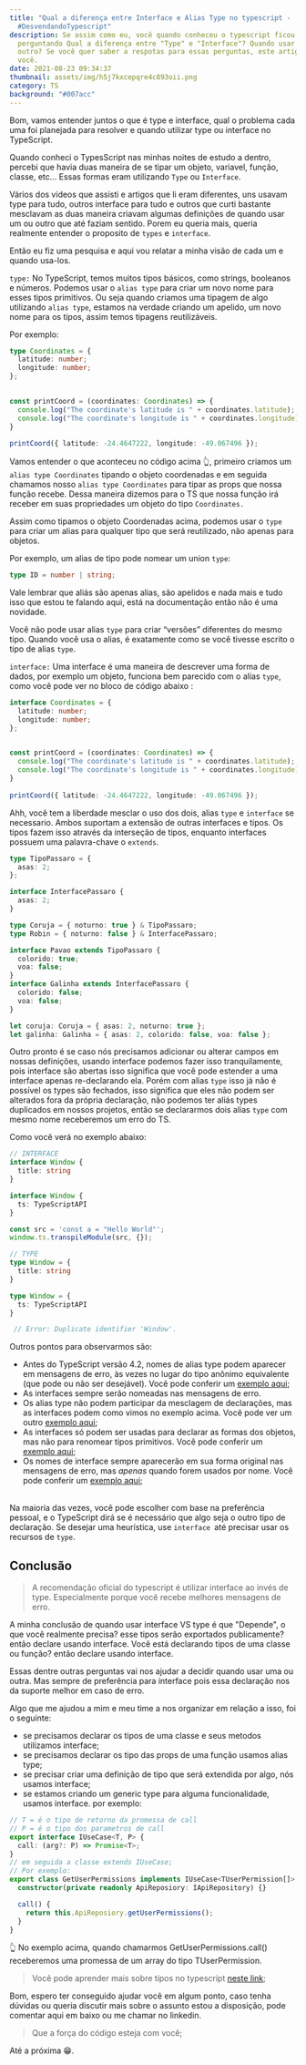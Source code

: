 ```yaml
---
title: "Qual a diferença entre Interface e Alias Type no typescript -
  #DesvendandoTypescript"
description: Se assim como eu, você quando conheceu o typescript ficou se
  perguntando Qual a diferença entre "Type" e "Interface"? Quando usar um ou
  outro? Se você quer saber a respotas para essas perguntas, este artigo é para
  você.
date: 2021-08-23 09:34:37
thumbnail: assets/img/h5j7kxcepqre4c893oii.png
category: TS
background: "#007acc"
---
```

Bom, vamos entender juntos o que é type e interface, qual o problema cada uma foi planejada para resolver e quando utilizar type ou interface no TypeScript.

Quando conheci o TypesScript nas minhas noites de estudo a dentro, percebi que havia duas maneira de se tipar um objeto, variavel, função, classe, etc... Essas formas eram utilizando `Type` ou `Interface`.

Vários dos videos que assisti e artigos que li eram diferentes, uns usavam type para tudo, outros interface para tudo e outros que curti bastante mesclavam as duas maneira criavam algumas definições de quando usar um ou outro que até faziam sentido. Porem eu queria mais, queria realmente entender o proposito de `types` e `interface`. 

Então eu fiz uma pesquisa e aqui vou relatar a minha visão de cada um e quando usa-los.

`type:` No TypeScript, temos muitos tipos básicos, como strings, booleanos e números. Podemos usar o `alias type` para criar um novo nome para esses tipos primitivos. Ou seja quando criamos uma tipagem de algo utilizando `alias type`, estamos na verdade criando um apelido, um novo nome para os tipos, assim temos tipagens reutilizáveis.

Por exemplo:

```typescript
type Coordinates = {
  latitude: number;
  longitude: number;
};
 

const printCoord = (coordinates: Coordinates) => {
  console.log("The coordinate's latitude is " + coordinates.latitude);
  console.log("The coordinate's longitude is " + coordinates.longitude);
}
 
printCoord({ latitude: -24.4647222, longitude: -49.067496 });
```

Vamos entender o que aconteceu no código acima 👆, primeiro criamos um `alias type Coordinates` tipando o objeto coordenadas e em seguida chamamos nosso `alias type Coordinates`  para tipar as props que nossa função recebe. Dessa maneira dizemos para o TS que nossa função irá receber em suas propriedades um objeto do tipo `Coordinates.`

Assim como tipamos o objeto Coordenadas acima, podemos usar o `type` para criar um alias para qualquer tipo que será reutilizado, não apenas para objetos.

Por exemplo, um alias de tipo pode nomear um union `type`:

```typescript
type ID = number | string;
```

Vale lembrar que aliás são apenas alias, são apelidos e nada mais e tudo isso que estou te falando aqui, está na documentação então não é uma novidade.

Você não pode usar alias `type` para criar “versões” diferentes do mesmo tipo. Quando você usa o alias, é exatamente como se você tivesse escrito o tipo de alias `type`. 

`interface:` Uma interface é uma maneira de descrever uma forma de dados, por exemplo um objeto, funciona bem parecido com o alias `type`, como você pode ver no bloco de código abaixo :

```typescript
interface Coordinates = {
  latitude: number;
  longitude: number;
};
 

const printCoord = (coordinates: Coordinates) => {
  console.log("The coordinate's latitude is " + coordinates.latitude);
  console.log("The coordinate's longitude is " + coordinates.longitude);
}
 
printCoord({ latitude: -24.4647222, longitude: -49.067496 });
```

Ahh, você tem a liberdade mesclar o uso dos dois, alias `type` e `interface` se necessario. Ambos suportam a extensão de outras interfaces e tipos. Os tipos fazem isso através da interseção de tipos, enquanto interfaces possuem uma palavra-chave o `extends`.

```typescript
type TipoPassaro = {
  asas: 2;
};

interface InterfacePassaro {
  asas: 2;
}

type Coruja = { noturno: true } & TipoPassaro;
type Robin = { noturno: false } & InterfacePassaro;

interface Pavao extends TipoPassaro {
  colorido: true;
  voa: false;
}
interface Galinha extends InterfacePassaro {
  colorido: false;
  voa: false;
}

let coruja: Coruja = { asas: 2, noturno: true };
let galinha: Galinha = { asas: 2, colorido: false, voa: false };
```

Outro pronto é se caso nós precisamos adicionar ou alterar campos em nossas definições, usando interface podemos fazer isso tranquilamente, pois interface são abertas isso significa que você pode estender a uma interface apenas re-declarando ela. Porém com alias `type` isso já não é possível os types são fechados, isso significa que eles não podem ser alterados fora da própria declaração, não podemos ter aliás types duplicados em nossos projetos, então se declararmos dois alias `type` com mesmo nome receberemos um erro do TS.

Como você verá no exemplo abaixo:

```typescript
// INTERFACE
interface Window {
  title: string
}

interface Window {
  ts: TypeScriptAPI
}

const src = 'const a = "Hello World"';
window.ts.transpileModule(src, {});

// TYPE
type Window = {
  title: string
}

type Window = {
  ts: TypeScriptAPI
}

 // Error: Duplicate identifier 'Window'.

```

Outros pontos para observarmos são:

* Antes do TypeScript versão 4.2, nomes de alias type podem aparecer em mensagens de erro, às vezes no lugar do tipo anônimo equivalente (que pode ou não ser desejável). Você pode conferir um [exemplo aqui](https://www.typescriptlang.org/play?#code/PTAEGEHsFsAcEsA2BTATqNrLusgzngIYDm+oA7koqIYuYQJ56gCueyoAUCKAC4AWHAHaFcoSADMaQ0PCG80EwgGNkALk6c5C1EtWgAsqOi1QAb06groEbjWg8vVHOKcAvpokshy3vEgyyMr8kEbQJogAFND2YREAlOaW1soBeJAoAHSIkMTRmbbI8e6aPMiZxJmgACqCGKhY6ABGyDnkFFQ0dIzMbBwCwqIccabcYLyQoKjIEmh8kwN8DLAc5PzwwbLMyAAeK77IACYaQSEjUWZWhfYAjABMAMwALA+gbsVjoADqgjKESytQPxCHghAByXigYgBfr8LAsYj8aQMUASbDQcRSExCeCwFiIQh+AKfAYyBiQFgOPyIaikSGLQo0Zj-aazaY+dSaXjLDgAGXgAC9CKhDqAALxJaw2Ib2RzOISuDycLw+ImBYKQflCkWRRD2LXCw6JCxS1JCdJZHJ5RAFIbFJU8ADKC3WzEcnVZaGYE1ABpFnFOmsFhsil2uoHuzwArO9SmAAEIsSFrZB-GgAjjA5gtVN8VCEc1o1C4Q4AGlR2AwO1EsBQoAAbvB-gJ4HhPgB5aDwem-Ph1TCV3AEEirTp4ELtRbTPD4vwKjOfAuioSQHuDXBcnmgACC+eCONFEs73YAPGGZVT5cRyyhiHh7AAON7lsG3vBggB8XGV3l8-nVISOgghxoLq9i7io-AHsayRWGaFrlFauq2rg9qaIGQHwCBqChtKdgRo8TxRjeyB3o+7xAA);  
* As interfaces sempre serão nomeadas nas mensagens de erro.
* Os alias type não podem participar da mesclagem de declarações, mas as interfaces podem como vimos no exemplo acima. Você pode ver um outro [exemplo aqui](https://www.typescriptlang.org/play?#code/PTAEEEDtQS0gXApgJwGYEMDGjSfdAIx2UQFoB7AB0UkQBMAoEUfO0Wgd1ADd0AbAK6IAzizp16ALgYM4SNFhwBZdAFtV-UAG8GoPaADmNAcMmhh8ZHAMMAvjLkoM2UCvWad+0ARL0A-GYWVpA29gyY5JAWLJAwGnxmbvGgALzauvpGkCZmAEQAjABMAMwALLkANBl6zABi6DB8okR4Jjg+iPSgABboovDk3jjo5pbW1d6+dGb5djLwAJ7UoABKiJTwjThpnpnGpqPBoTLMAJrkArj4kOTwYmycPOhW6AR8IrDQ8N04wmo4HHQCwYi2Waw2W1S6S8HX8gTGITsQA);
* As interfaces só podem ser usadas para declarar as formas dos objetos, mas não para renomear tipos primitivos. Você pode conferir um [exemplo aqui](https://www.typescriptlang.org/play?#code/PTAEAkFMCdIcgM6gC4HcD2pIA8CGBbABwBtIl0AzUAKBFAFcEBLAOwHMUBPQs0XFgCahWyGBVwBjMrTDJMAshOhMARpD4tQ6FQCtIE5DWoixk9QEEWAeV37kARlABvaqDegAbrmL1IALlAEZGV2agBfampkbgtrWwMAJlAAXmdXdy8ff0Dg1jZwyLoAVWZ2Lh5QVHUJflAlSFxROsY5fFAWAmk6CnRoLGwmILzQQmV8JmQmDzI-SOiKgGV+CaYAL0gBBdyy1KCQ-Pn1AFFplgA5enw1PtSWS+vCsAAVAAtB4QQWOEMKBuYVUiVCYvYQsUTQcRSBDGMGmKSgAAa-VEgiQe2GLgKQA);  
* Os nomes de interface sempre aparecerão em sua forma original nas mensagens de erro, mas *apenas* quando forem usados ​​por nome. Você pode conferir um [exemplo aqui](https://www.typescriptlang.org/pt/play?#code/PTAEGEHsFsAcEsA2BTATqNrLusgzngIYDm+oA7koqIYuYQJ56gCueyoAUCKAC4AWHAHaFcoSADMaQ0PCG80EwgGNkALk6c5C1EtWgAsqOi1QAb06groEbjWg8vVHOKcAvpokshy3vEgyyMr8kEbQJogAFND2YREAlOaW1soBeJAoAHSIkMTRmbbI8e6aPMiZxJmgACqCGKhY6ABGyDnkFFQ0dIzMbBwCwqIccabcYLyQoKjIEmh8kwN8DLAc5PzwwbLMyAAeK77IACYaQSEjUWY2Q-YAjABMAMwALA+gbsVjNXW8yxySoAADaAA0CCaZbPh1XYqXgOIY0ZgmcK0AA0nyaLFhhGY8F4AHJmEJILCWsgZId4NNfIgGFdcIcUTVfgBlZTOWC8T7kAJ42G4eT+GS42QyRaYbCgXAEEguTzeXyCjDBSAAQSE8Ai0Xsl0K9kcziExDeiQs1lAqSE6SyOTy0AKQ2KHk4p1V6s1OuuoHuzwArMagA);  

\
Na maioria das vezes, você pode escolher com base na preferência pessoal, e o TypeScript dirá se é necessário que algo seja o outro tipo de declaração. Se desejar uma heurística, use `interface `até precisar usar os recursos de `type`.

## Conclusão

> A recomendação oficial do typescript é utilizar interface ao invés de type. Especialmente porque você recebe melhores mensagens de erro. 

A minha conclusão de quando usar interface VS type é que "Depende", o que você realmente precisa? esse tipos serão exportados publicamente? então declare usando interface. Você está declarando tipos de uma classe ou função? então declare usando interface. 

Essas dentre outras perguntas vai nos ajudar a decidir quando usar uma ou outra. Mas sempre de preferência para interface pois essa declaração nos da suporte melhor em caso de erro.

Algo que me ajudou a mim e meu time a nos organizar em relação a isso, foi o seguinte:

* se precisamos declarar os tipos de uma classe e seus metodos utilizamos interface;
* se precisamos declarar os tipo das props de uma função usamos alias type;
* se precisar criar uma definição de tipo que será extendida por algo, nós usamos interface;
* se estamos criando um generic type para alguma funcionalidade, usamos interface. por exemplo:

```typescript
// T = é o tipo de retorno da promessa de call
// P = é o tipo dos parametros de call
export interface IUseCase<T, P> {
  call: (arg?: P) => Promise<T>;
}
// em seguida a classe extends IUseCase;
// Por exemplo:
export class GetUserPermissions implements IUseCase<TUserPermission[]> {
  constructor(private readonly ApiReposiory: IApiRepository) {}

  call() {
    return this.ApiReposiory.getUserPermissions();
  }
}

```

👆 No exemplo acima, quando chamarmos GetUserPermissions.call() receberemos uma promessa de um array do tipo TUserPermission.

> Você pode aprender mais sobre tipos no typescript [neste link](https://www.typescriptlang.org/docs/handbook/2/everyday-types.html);

Bom, espero ter conseguido ajudar você em algum ponto, caso tenha dúvidas ou queria discutir mais sobre o assunto estou a disposição, pode comentar aqui em baixo ou me chamar no linkedin.

> Que a força do código esteja com você;

Até a próxima 😁.